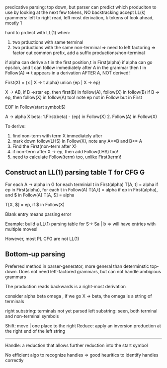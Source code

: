 predicative parsing: top down, but parser can predict which produciton to use
by looking at the next few tokens, NO backtracking
accept LL(k) grammers: left to right read, left most derivation, k tokens of look ahead, mostly 1

hard to prdiect with LL(1) when: 
1. two prductions with same terminal
2. two prductions with the same non-terminal
=> need to left factoring => factor out common prefix, add a suffix productions/non-terminal

if alpha can derive a t in the first position,t in First(alpha)
if alpha can go epsilon, and t can follow immediately after A in the grammar then t in Follow(A) => t appears in a derivation AFTER A, NOT derived!

First(X) = {x | X -> t alpha} union {ep | X -> ep}

X -> AB, if B ->star ep, then first(B) in follow(A), follow(X) in follow(B)
if B -> ep, then follow(X) in follow(A) too!
note ep not in Follow but in First

EOF in Follow(start symbol:$)

A -> alpha X beta: 
1.First(beta) - {ep} in Follow(X)
2. Follow(A) in Follow(X)

To derive: 
1. find non-term with term X immediately after
2. mark down follow(LHS) in Follow(X), note any A<=B and B<= A
3. Find the First(non-term after X)
4.  if non-term after X -> ep, then add Follow(LHS) too!
5. need to calculate Follow(term) too, unlike First(term)!

Construct an LL(1) parsing table T for CFG G
--------
For each A -> alpha in G
	for each terminial t in First(alpha)
		T[A, t] = alpha
	if ep in First(alpha), for each t in Follow(A)
		T[A,t] = alpha
	if ep in First(alpha), and $ in Follow(A)
		T[A, $] = alpha

T[X, $] = ep, if $ in Follow(X)

Blank entry means parsing error

Example: build a LL(1) parsing table for S-> Sa | b  => will have entries with multiple moves!

However, most PL CFG are not LL(1)


Bottom-up parsing
-----------
Preferred method in parser-generator, more general than determinstic top-down. Does not need left-factored grammars, but can not handle ambigious grammars

The production reads backwards is a right-most derivation

consider alpha beta omega , if we go X -> beta, the omega is a string of terminals 

right substring: terminals not yet parsed
left substring: seen, both terminal and non-terminal symbols

Shift: move | one place to the right
Reduce: apply an inversion production at the right end of the left string

-------------

Handle: a reduction that allows further reduction into the start symbol

No efficient algo to recognize handles => good heuritics to identify handles correctly













